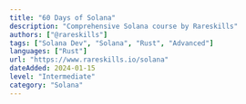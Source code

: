 ```yaml
---
title: "60 Days of Solana"
description: "Comprehensive Solana course by Rareskills"
authors: ["@rareskills"]
tags: ["Solana Dev", "Solana", "Rust", "Advanced"]
languages: ["Rust"]
url: "https://www.rareskills.io/solana"
dateAdded: 2024-01-15
level: "Intermediate"
category: "Solana"
---
```


